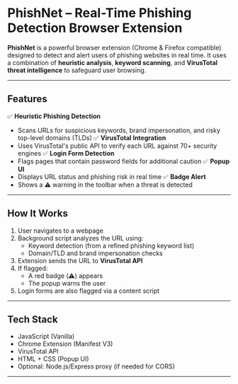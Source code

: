 # PhishNet – Real-Time Phishing Detection Browser Extension

**PhishNet** is a powerful browser extension (Chrome & Firefox compatible) designed to detect and alert users of phishing websites in real time. It uses a combination of **heuristic analysis**, **keyword scanning**, and **VirusTotal threat intelligence** to safeguard user browsing.

---

## Features

✅ **Heuristic Phishing Detection**
  - Scans URLs for suspicious keywords, brand impersonation, and risky top-level domains (TLDs)
✅ **VirusTotal Integration**
  - Uses VirusTotal's public API to verify each URL against 70+ security engines
✅ **Login Form Detection**
  - Flags pages that contain password fields for additional caution
✅ **Popup UI**
  - Displays URL status and phishing risk in real time
✅ **Badge Alert**
  - Shows a ⚠️ warning in the toolbar when a threat is detected

---

## How It Works

1. User navigates to a webpage
2. Background script analyzes the URL using:
   - Keyword detection (from a refined phishing keyword list)
   - Domain/TLD and brand impersonation checks
3. Extension sends the URL to **VirusTotal API**
4. If flagged:
   - A red badge (⚠️) appears
   - The popup warns the user
5. Login forms are also flagged via a content script

---

## Tech Stack

- JavaScript (Vanilla)
- Chrome Extension (Manifest V3)
- VirusTotal API
- HTML + CSS (Popup UI)
- Optional: Node.js/Express proxy (if needed for CORS)

---

